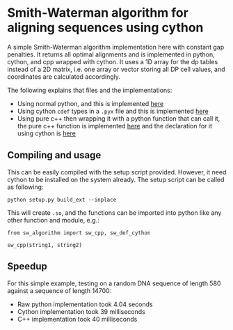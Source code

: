 # Smith-Waterman algorithm for aligning sequences using cython
A simple Smith-Waterman algorithm implementation here with constant gap penalties. It returns all optimal alignments and is implemented in python, cython, and cpp wrapped with cython.
It uses a 1D array for the dp tables instead of a 2D matrix, i.e. one array or vector storing all DP cell values, and coordinates are calculated accordingly.

The following explains that files and the implementations:
- Using normal python, and this is implemented [here](sw_algorithm_py.py)
- Using cython `cdef` types in a `.pyx` file and this is implemented [here](sw_algorithm.pyx)
- Using pure c++ then wrapping it with a python function that can call it, the pure c++ function is implemented [here](sw_cpp.cpp) and the declaration for it using cython is [here](cpp.pxd)


## Compiling and usage
This can be easily compiled with the setup script provided. However, it need cython to be installed on the system already.
The setup script can be called as following:
```
python setup.py build_ext --inplace
```
This will create `.so`, and the functions can be imported into python like any other function and module, e.g.:
```
from sw_algorithm import sw_cpp, sw_def_cython

sw_cpp(string1, string2)
```

## Speedup
For this simple example, testing on a random DNA sequence of length 580 against a sequence of length 14700:
- Raw python implementation took 4.04 seconds
- Cython implementation took 39 milliseconds
- C++ implementation took 40 milliseconds